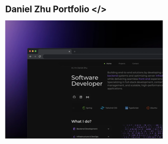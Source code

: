 # Daniel Zhu Portfolio </>

<div align="center">
<a href="https://porfolio.dev/">
<img src="./public/portfolio.webp">
</a>
<p></p>
</div>
